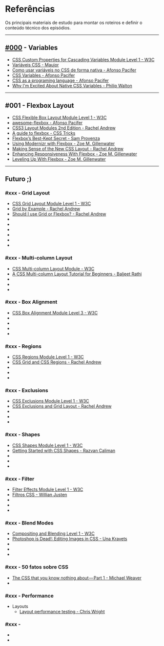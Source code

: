 # Referências

Os principais materiais de estudo para montar os roteiros e definir o conteúdo técnico dos episódios.

<hr>

## [#000](https://www.youtube.com/watch?v=TkEdCWshqag) - Variables

- [CSS Custom Properties for Cascading Variables Module Level 1 - W3C](https://www.w3.org/TR/css-variables/)
- [Variáveis CSS - Maujor](http://www.maujor.com/tutorial/propriedades-css-customizadas-modulo1.php)
- [Como usar variáveis no CSS de forma nativa - Afonso Pacifer](http://tableless.com.br/como-usar-variaveis-no-css-de-forma-nativa/)
- [CSS Variables - Afonso Pacifer](https://speakerdeck.com/afonsopacifer/css-variables-lightning-talk)
- [CSS as a programing language - Afonso Pacifer](https://speakerdeck.com/afonsopacifer/css-as-a-programing-language)
- [Why I'm Excited About Native CSS Variables - Philip Walton](http://philipwalton.com/articles/why-im-excited-about-native-css-variables/)

<hr>

## #001 - Flexbox Layout

- [CSS Flexible Box Layout Module Level 1 - W3C](https://www.w3.org/TR/css-flexbox-1/)
- [awesome-flexbox - Afonso Pacifer](https://github.com/afonsopacifer/awesome-flexbox)
- [CSS3 Layout Modules 2nd Edition - Rachel Andrew](http://rachelandrew.co.uk/books/css3-layout-modules)
- [A guide to flexbox - CSS Tricks](https://css-tricks.com/snippets/css/a-guide-to-flexbox/)
- [Flexbox’s Best-Kept Secret - Sam Provenza](https://medium.com/@samserif/flexbox-s-best-kept-secret-bd3d892826b6#.i0v3krqo0)
- [Using Modernizr with Flexbox - Zoe M. Gillenwater ](http://zomigi.com/blog/using-modernizr-with-flexbox/?utm_campaign=CSS%2BLayout%2BNews&utm_medium=email&utm_source=CSS_Layout_News_8)
- [Making Sense of the New CSS Layout - Rachel Andrew](https://rachelandrew.co.uk/archives/2016/03/25/making-sense-of-the-new-css-layout/?utm_campaign=CSS%2BLayout%2BNews&utm_medium=email&utm_source=CSS_Layout_News_35)
- [Enhancing Responsiveness With Flexbox - Zoe M. Gillenwater ](https://www.youtube.com/watch?v=_98SE8WUvLk)
- [Leveling Up With Flexbox - Zoe M. Gillenwater](https://www.youtube.com/watch?v=NEnaKAoKSp0)

<hr>

## Futuro ;)

### #xxx - Grid Layout
- [CSS Grid Layout Module Level 1 - W3C](https://www.w3.org/TR/css-grid-1/)
- [Grid by Example - Rachel Andrew](http://gridbyexample.com/)
- [Should I use Grid or Flexbox? - Rachel Andrew](https://rachelandrew.co.uk/archives/2016/03/30/should-i-use-grid-or-flexbox/)
- []()
- []()
- []()
- []()
- []()
- []()


### #xxx - Multi-column Layout
- [CSS Multi-column Layout Module - W3C](https://www.w3.org/TR/css3-multicol/)
- [A CSS Multi-column Layout Tutorial for Beginners - Baljeet Rathi](http://www.sitepoint.com/css-multi-column-layout-tutorial-for-beginners/)
- []()
- []()
- []()

### #xxx - Box Alignment
- [CSS Box Alignment Module Level 3 - W3C](https://www.w3.org/TR/css-align-3/)
- []()
- []()
- []()
- []()

### #xxx - Regions
- [CSS Regions Module Level 1 - W3C](https://www.w3.org/TR/css-regions-1/)
- [CSS Grid and CSS Regions - Rachel Andrew](https://rachelandrew.co.uk/archives/2016/03/25/css-grid-and-css-regions/)
- []()
- []()
- []()

### #xxx - Exclusions
- [CSS Exclusions Module Level 1 - W3C](https://www.w3.org/TR/css3-exclusions/)
- [CSS Exclusions and Grid Layout - Rachel Andrew](https://rachelandrew.co.uk/archives/2016/03/16/css-exclusions-and-grid-layout/)
- []()
- []()
- []()

### #xxx - Shapes
- [CSS Shapes Module Level 1 - W3C](https://www.w3.org/TR/css-shapes-1/)
- [Getting Started with CSS Shapes - Razvan Caliman](http://www.html5rocks.com/en/tutorials/shapes/getting-started/)
- []()
- []()
- []()

### #xxx - Filter
- [Filter Effects Module Level 1 - W3C](https://www.w3.org/TR/filter-effects/)
- [Filtros CSS - Willian Justen](http://willianjusten.com.br/filtros-css/)
- []()
- []()
- []()

### #xxx - Blend Modes
- [Compositing and Blending Level 1 - W3C](https://www.w3.org/TR/compositing-1/)
- [Photoshop is Dead!: Editing Images in CSS - Una Kravets](https://www.youtube.com/watch?v=LY65F2e4B5w)
- []()
- []()
- []()

### #xxx - 50 fatos sobre CSS
- [The CSS that you know nothing about — Part 1 - Michael Weaver](https://medium.com/@mjtweaver/the-css-that-you-dont-know-about-d5945cea1c94#.wvjm30apc)
- []()

### #xxx - Performance
- Layouts
  - [Layout performance testing - Chris Wright](http://chriswrightdesign.github.io/layout-performance-testing/)

### #xxx -
- []()
- []()
